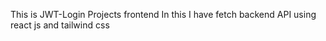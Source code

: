 This is JWT-Login Projects frontend
In this I have fetch backend API using react js and tailwind css
